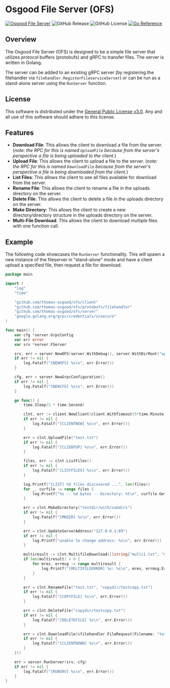 # Osgood File Server (OFS)

[![Osgood File Server](https://img.shields.io/badge/Osgood%20File%20Server-8A2BE2)](https://github.com/thomas-osgood/ofs)
![GitHub Release](https://img.shields.io/github/v/release/thomas-osgood/ofs)
![GitHub License](https://img.shields.io/github/license/thomas-osgood/ofs)
[![Go Reference](https://pkg.go.dev/badge/github.com/thomas-osgood/ofs.svg)](https://pkg.go.dev/github.com/thomas-osgood/ofs)

## Overview

The Osgood File Server (OFS) is designed to be a simple file server that utilizes protocol buffers (protobufs) and gRPC to transfer files. The server is written in Golang.

The server can be added to an existing gRPC server (by registering the filehandler via `filehandler.RegisterFileserviceServer`) or can be run as a stand-alone server using the `RunServer` function.

## License

This software is distributed under the [General Public License v3.0](LICENSE). Any and all use of this software should adhere to this license.

## Features

- **Download File**: This allows the client to download a file from the server. (_note: the RPC for this is named `UploadFile` because from the server's perspective a file is being uploaded to the client._)
- **Upload File**: This allows the client to upload a file to the server. (_note: the RPC for this is named `DownloadFile` because from the server's perspective a file is being downloaded from the client._)
- **List Files**: This allows the client to see all files available for download from the server.
- **Rename File**: This allows the client to rename a file in the uploads directory on the server.
- **Delete File**: This allows the client to delete a file in the uploads directory on the server.
- **Make Directory**: This allows the client to create a new directory/directory structure in the uploads directory on the server.
- **Multi-File Download**: This allows the client to download multiple files with one function call.

## Example

The following code showcases the `RunServer` functionality. This will spawn a new instance of the fileserver in "stand-alone" mode and have a client upload a specified file, then request a file for download.

```go
package main

import (
	"log"
	"time"

	"github.com/thomas-osgood/ofs/client"
	"github.com/thomas-osgood/ofs/protobufs/filehandler"
	"github.com/thomas-osgood/ofs/server"
	"google.golang.org/grpc/credentials/insecure"
)

func main() {
	var cfg *server.GrpcConfig
	var err error
	var srv *server.FServer

	srv, err = server.NewOFS(server.WithDebug(), server.WithDirRoot("uploads"), server.WithDownloadsDir("in"), server.WithUploadsDir("out"))
	if err != nil {
		log.Fatalf("[NEWOFS] %s\n", err.Error())
	}

	cfg, err = server.NewGrpcConfiguration()
	if err != nil {
		log.Fatalf("[NEWCFG] %s\n", err.Error())
	}

	go func() {
		time.Sleep(5 * time.Second)

		clnt, err := client.NewClient(client.WithTimeout(5*time.Minute), client.WithCreds(insecure.NewCredentials()))
		if err != nil {
			log.Fatalf("[CLIENTNEW] %s\n", err.Error())
		}

		err = clnt.UploadFile("test.txt")
		if err != nil {
			log.Fatalf("[CLIENTUP] %s\n", err.Error())
		}

		files, err := clnt.ListFiles()
		if err != nil {
			log.Fatalf("[LISTFILES] %s\n", err.Error())
		}

		log.Printf("[LIST] %d files discovered ...", len(files))
		for _, curfile := range files {
			log.Printf("%s -- %d bytes -- Directory: %t\n", curfile.GetName(), curfile.GetSizebytes(), curfile.GetIsdir())
		}

		err = clnt.MakeDirectory("testdir/with/subdirs")
		if err != nil {
			log.Fatalf("[MKDIR] %s\n", err.Error())
		}

		err = clnt.UpdateServerAddress("127.0.0.1:89")
		if err != nil {
			log.Printf("unable to change address: %s\n", err.Error())
		}

		multiresult := clnt.MultifileDownload([]string{"multi1.txt", "multi2.txt", "multi3.txt"})
		if len(multiresult) > 0 {
			for mres, errmsg := range multiresult {
				log.Printf("[MULTIFILEERROR] %s: %s\n", mres, errmsg.Error())
			}
		}

		err = clnt.RenameFile("test.txt", "copydir/testcopy.txt")
		if err != nil {
			log.Fatalf("[COPYFILE] %s\n", err.Error())
		}

		err = clnt.DeleteFile("copydir/testcopy.txt")
		if err != nil {
			log.Fatalf("[DELETEFILE] %s\n", err.Error())
		}

		err = clnt.DownloadFile(&filehandler.FileRequest{Filename: "test.txt"})
		if err != nil {
			log.Fatalf("[CLIENTDOWN] %s\n", err.Error())
		}
	}()

	err = server.RunServer(srv, cfg)
	if err != nil {
		log.Fatalf("[RUNSRV] %s\n", err.Error())
	}
}

```
